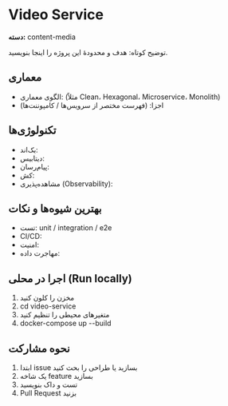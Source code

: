 # Video Service

**دسته:** content-media

توضیح کوتاه:
هدف و محدودهٔ این پروژه را اینجا بنویسید.

## معماری
- الگوی معماری: (مثلاً Clean، Hexagonal، Microservice، Monolith)
- اجزا: (فهرست مختصر از سرویس‌ها / کامپوننت‌ها)

## تکنولوژی‌ها
- بک‌اند:
- دیتابیس:
- پیام‌رسان:
- کش:
- مشاهده‌پذیری (Observability):

## بهترین شیوه‌ها و نکات
- تست: unit / integration / e2e
- CI/CD:
- امنیت:
- مهاجرت داده:

## اجرا در محلی (Run locally)
1. مخزن را کلون کنید
2. cd video-service
3. متغیر‌های محیطی را تنظیم کنید
4. docker-compose up --build

## نحوه مشارکت
1. ابتدا issue بسازید یا طراحی را بحث کنید
2. یک شاخه feature بسازید
3. تست و داک بنویسید
4. Pull Request بزنید
